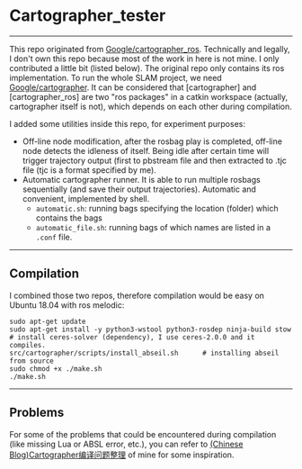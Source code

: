 # Cartographer_tester

---

This repo originated from [Google/cartographer_ros](https://github.com/cartographer-project/cartographer_ros). Technically and legally, I don't own this repo because most of the work in here is not mine. I only contributed a little bit (listed below). The original repo only contains its ros implementation. To run the whole SLAM project, we need [Google/cartographer](https://github.com/cartographer-project/cartographer). It can be considered that [cartographer] and [cartographer_ros] are two "ros packages" in a catkin workspace (actually, cartographer itself is not), which depends on each other during compilation.

I added some utilities inside this repo, for experiment purposes:

- Off-line node modification, after the rosbag play is completed, off-line node detects the idleness of itself. Being idle after certain time will trigger trajectory output (first to pbstream file and then extracted to .tjc file (tjc is a format specified by me).
- Automatic cartographer runner. It is able to run multiple rosbags sequentially (and save their output trajectories). Automatic and convenient, implemented by shell.
  - `automatic.sh`: running bags specifying the location (folder) which contains the bags
  - `automatic_file.sh`: running bags of which names are listed in a `.conf` file.

---

## Compilation

I combined those two repos, therefore compilation would be easy on Ubuntu 18.04 with ros melodic:

```shell
sudo apt-get update
sudo apt-get install -y python3-wstool python3-rosdep ninja-build stow
# install ceres-solver (dependency), I use ceres-2.0.0 and it compiles.
src/cartographer/scripts/install_abseil.sh		# installing abseil from source
sudo chmod +x ./make.sh
./make.sh
```

---

## Problems

For some of the problems that could be encountered during compilation (like missing Lua or ABSL error, etc.), you can refer to [(Chinese Blog)Cartographer编译问题整理](https://enigmatisms.github.io/2022/04/11/Cartographer%E7%BC%96%E8%AF%91%E9%97%AE%E9%A2%98%E6%95%B4%E7%90%86/) of mine for some inspiration.
